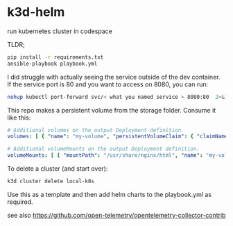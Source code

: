 # k3d-helm
run kubernetes cluster in codespace

TLDR;

```bash
pip install -r requirements.txt
ansible-playbook playbook.yml

```

I did struggle with actually seeing the service outside of the dev container. If the service port is 80 and you want to access on 8080, you can run:

```bash
nohup kubectl port-forward svc/< what you named service > 8080:80  2>&1 &
```

This repo makes a persistent volume from the storage folder. Consume it like this:

```yml
# Additional volumes on the output Deployment definition.
volumes: [ { "name": "my-volume", "persistentVolumeClaim": { "claimName": "my-pvc" }}]

# Additional volumeMounts on the output Deployment definition.
volumeMounts: [ { "mountPath": "/usr/share/nginx/html", "name": "my-volume" }]
```

To delete a cluster (and start over):

```bash
k3d cluster delete local-k8s
```

Use this as a template and then add helm charts to the playbook.yml as required.

see also https://github.com/open-telemetry/opentelemetry-collector-contrib
